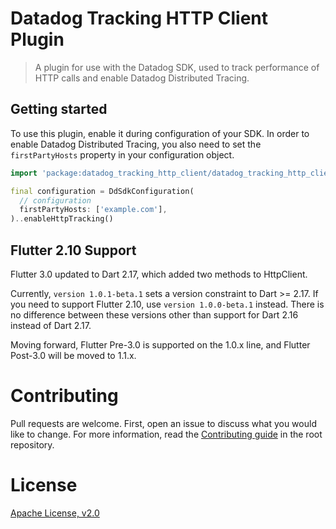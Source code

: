 
# Datadog Tracking HTTP Client Plugin

> A plugin for use with the Datadog SDK, used to track performance of HTTP calls and enable Datadog Distributed Tracing.

## Getting started

To use this plugin, enable it during configuration of your SDK. In order to enable Datadog Distributed Tracing, you also need to set the `firstPartyHosts` property in your configuration object.

```dart
import 'package:datadog_tracking_http_client/datadog_tracking_http_client.dart';

final configuration = DdSdkConfiguration(
  // configuration
  firstPartyHosts: ['example.com'],
)..enableHttpTracking()
```

## Flutter 2.10 Support

Flutter 3.0 updated to Dart 2.17, which added two methods to HttpClient. 

Currently, `version 1.0.1-beta.1` sets a version constraint to Dart >= 2.17. If you need to support Flutter 2.10, use `version 1.0.0-beta.1` instead. There is no difference between these versions other than support for Dart 2.16 instead of Dart 2.17.

Moving forward, Flutter Pre-3.0 is supported on the 1.0.x line, and Flutter Post-3.0 will be moved to 1.1.x.
  
# Contributing

Pull requests are welcome. First, open an issue to discuss what you would like
to change. For more information, read the [Contributing
guide](../../CONTRIBUTING.md) in the root repository.

# License

[Apache License, v2.0](LICENSE)